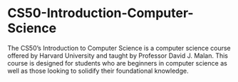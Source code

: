 # CS50-Introduction-Computer-Science
The CS50’s Introduction to Computer Science is a computer science course offered by Harvard University and taught by Professor David J. Malan. This course is designed for students who are beginners in computer science as well as those looking to solidify their foundational knowledge.
